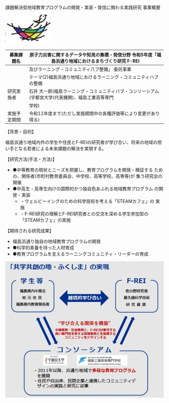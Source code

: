 課題解決型地域教育プログラムの開発・実装・発信に関わる実践研究 事業概要

![](_page_0_Picture_1.jpeg)

| 募集課題名 | 原子力災害に関するデータや知見の集積・発信分野 令和5年度「福島浜通り地域におけるまちづくり研究 F-REI |
| --- | --- |
|  | 及びラーニング・コミュニティ八ブ整備」 委託事業 |
|  | テーマ(2)福島浜通り地域におけるラーニング・コミュニティハブの整備 |
| 研究実施者 | 石井 大一郎(福島ラーニング・コミュニティバブ・コンソーシアム(宇都宮大学(代表機関)、福島工業高等専門 |
|  | 学校) |
| 実施予定期間 | 令和11年度まで(ただし実施期間中の各種評価等により変更があり得る) |

【背景・目的】

福島浜通り地域内外の学生や住民とF-REIの研究者が学び合い、将来の地域の担い手となる若者による未来課題の解決を実現する。

【研究方法(手法・方法)】

- ●中等教育の現状とニーズを把握し、教育ブログラムを開発・検証する ための、関係者(市町村教育委員会、中学校、高等学校、高専等)が 集う研究会の開催
- ●中高生・高専生向けの国際的かつ独自色あふれる地域教育プログラム の開発・実装
	- ・ウェルビーイングのための科学技術を考える「STEAMカフェ」の 実施
	- ・F-REI研究の理解とF-REI研究者との交流を深める学生参加型の 「STEAMカフェ」の実施

【期待される研究成果】

- 福島浜通り独自の地域教育プログラムの開発
- ●科学的素養を持った人材育成
- ●教育プログラムを支えるラーニングコミュニティ・リーダーの育成

![](_page_0_Figure_14.jpeg)

